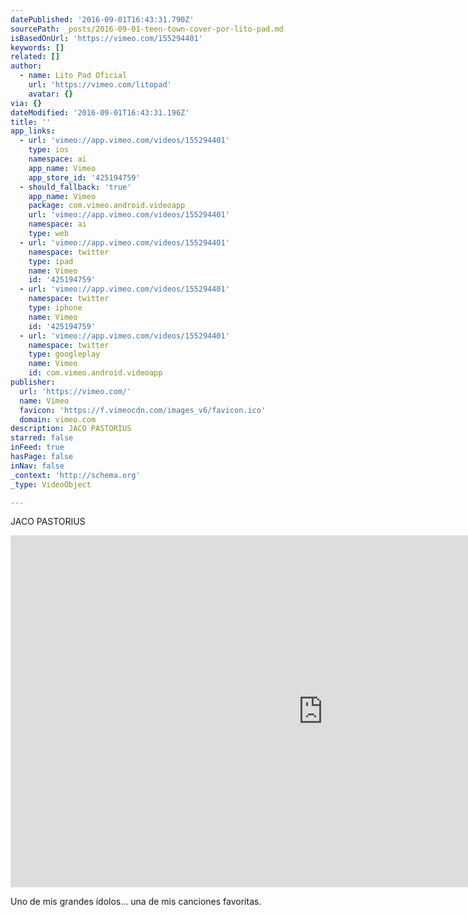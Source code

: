 ```yaml
---
datePublished: '2016-09-01T16:43:31.790Z'
sourcePath: _posts/2016-09-01-teen-town-cover-por-lito-pad.md
isBasedOnUrl: 'https://vimeo.com/155294401'
keywords: []
related: []
author:
  - name: Lito Pad Oficial
    url: 'https://vimeo.com/litopad'
    avatar: {}
via: {}
dateModified: '2016-09-01T16:43:31.196Z'
title: ''
app_links:
  - url: 'vimeo://app.vimeo.com/videos/155294401'
    type: ios
    namespace: ai
    app_name: Vimeo
    app_store_id: '425194759'
  - should_fallback: 'true'
    app_name: Vimeo
    package: com.vimeo.android.videoapp
    url: 'vimeo://app.vimeo.com/videos/155294401'
    namespace: ai
    type: web
  - url: 'vimeo://app.vimeo.com/videos/155294401'
    namespace: twitter
    type: ipad
    name: Vimeo
    id: '425194759'
  - url: 'vimeo://app.vimeo.com/videos/155294401'
    namespace: twitter
    type: iphone
    name: Vimeo
    id: '425194759'
  - url: 'vimeo://app.vimeo.com/videos/155294401'
    namespace: twitter
    type: googleplay
    name: Vimeo
    id: com.vimeo.android.videoapp
publisher:
  url: 'https://vimeo.com/'
  name: Vimeo
  favicon: 'https://f.vimeocdn.com/images_v6/favicon.ico'
  domain: vimeo.com
description: JACO PASTORIUS
starred: false
inFeed: true
hasPage: false
inNav: false
_context: 'http://schema.org'
_type: VideoObject

---
```

JACO PASTORIUS

<iframe src="https://cdn.embedly.com/widgets/media.html?src=https%3A%2F%2Fplayer.vimeo.com%2Fvideo%2F155294401&amp;url=https%3A%2F%2Fvimeo.com%2F155294401&amp;image=https%3A%2F%2Fi.vimeocdn.com%2Fvideo%2F556017525_1280.jpg&amp;key=b7d04c9b404c499eba89ee7072e1c4f7&amp;type=text%2Fhtml&amp;schema=vimeo" width="1000" height="563" scrolling="no" frameborder="0" allowfullscreen="" style=""></iframe>

Uno de mis grandes ídolos... una de mis canciones favoritas.